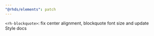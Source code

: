 ```yaml
---
"@rhds/elements": patch
---
```


`<rh-blockquote>`: fix center alignment, blockquote font size and update Style docs
